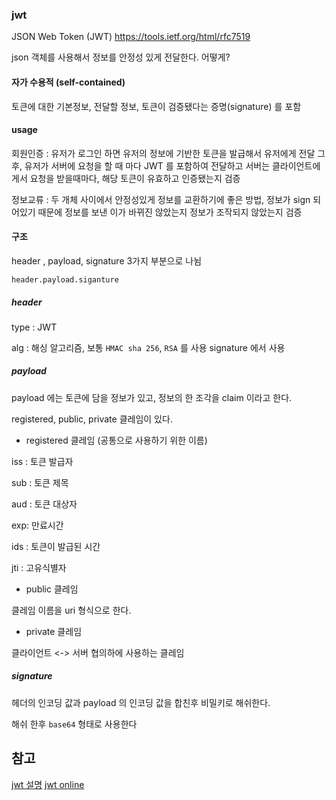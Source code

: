 
### jwt

JSON Web Token (JWT) https://tools.ietf.org/html/rfc7519

json 객체를 사용해서 정보를 안정성 있게 전달한다. 어떻게?

#### 자가 수용적 (self-contained)

토큰에 대한 기본정보, 전달할 정보, 토큰이 검증됐다는 증명(signature) 를 포함

#### usage

회원인증 : 유저가 로그인 하면 유저의 정보에 기반한 토큰을 발급해서 유저에게 전달 그 후, 유저가 서버에 요청을 할 때 마다 JWT 를 포함하여 전달하고 서버는 클라이언트에게서 요청을 받을때마다, 해당 토큰이 유효하고 인증됐는지 검증

정보교류 : 두 개체 사이에서 안정성있게 정보를 교환하기에 좋은 방법, 정보가 sign 되어있기 때문에 정보를 보낸 이가 바뀌진 않았는지 정보가 조작되지 않았는지 검증

#### 구조

header , payload, signature 3가지 부분으로 나뉨

```
header.payload.siganture
```

##### header

type : JWT

alg : 해싱 알고리즘, 보통 `HMAC sha 256`, `RSA` 를 사용 signature 에서 사용

##### payload

payload 에는 토큰에 담을 정보가 있고, 정보의 한 조각을 claim 이라고 한다.

registered, public, private 클레임이 있다.

- registered 클레임 (공통으로 사용하기 위한 이름)

iss : 토큰 발급자

sub : 토큰 제목

aud : 토큰 대상자

exp: 만료시간

ids : 토큰이 발급된 시간

jti : 고유식별자

- public 클레임

클레임 이름을 uri 형식으로 한다.

- private 클레임

클라이언트 <-> 서버 협의하에 사용하는 클레임

##### signature

헤더의 인코딩 값과 payload 의 인코딩 값을 합친후 비밀키로 해쉬한다.

해쉬 한후 `base64`	 형태로 사용한다

## 참고

[jwt 설명](https://velopert.com/2389)
[jwt online](https://jwt.io/)
